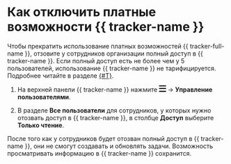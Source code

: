 # Как отключить платные возможности {{ tracker-name }}

Чтобы прекратить использование платных возможностей {{ tracker-full-name }}, отзовите у сотрудников организации полный доступ в {{ tracker-name }}. Если полный доступ есть не более чем у 5 пользователей, использование {{ tracker-name }} не тарифицируется. Подробнее читайте в разделе [{#T}](pricing.md).

1. На верхней панели {{ tracker-name }} нажмите ![](../_assets/tracker/tracker-burger.png) → **Управление пользователями**.

1. В разделе **Все пользователи** для сотрудников, у которых нужно отозвать доступ в {{ tracker-name }}, в столбце **Доступ** выберите **Только чтение**. 



После того как у сотрудников будет отозван полный доступ в {{ tracker-name }}, они не смогут создавать и обновлять задачи. Возможность просматривать информацию в {{ tracker-name }} сохранится.